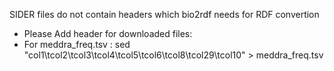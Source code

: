 SIDER files do not contain headers which bio2rdf needs for RDF convertion
* Please Add header for downloaded files:
* For meddra_freq.tsv :
sed "col1\tcol2\tcol3\tcol4\tcol5\tcol6\tcol8\tcol29\tcol10" > meddra_freq.tsv 

